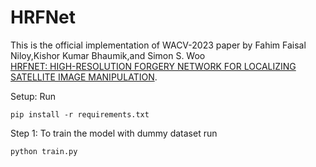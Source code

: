 # HRFNet

This is the official implementation of WACV-2023 paper by Fahim Faisal Niloy,Kishor Kumar Bhaumik,and Simon S. Woo \
[HRFNET: HIGH-RESOLUTION FORGERY NETWORK FOR LOCALIZING SATELLITE
IMAGE MANIPULATION]([https://arxiv.org/pdf/2307.11052.pdf]).


Setup: Run

  ```shell
  pip install -r requirements.txt
  ```



Step 1: To train the model with dummy dataset run   
  ```shell
  python train.py
  ```

